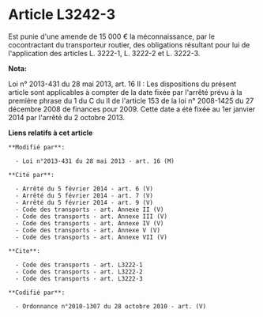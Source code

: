 # Article L3242-3

Est punie d'une amende de 15 000 € la méconnaissance, par le cocontractant du transporteur routier, des obligations résultant
pour lui de l'application des articles L. 3222-1, L. 3222-2 et L. 3222-3.

**Nota:**

Loi n° 2013-431 du 28 mai 2013, art. 16 II : Les dispositions du présent article sont applicables à compter de la date fixée
par l'arrêté prévu à la première phrase du 1 du C du II de l'article 153 de la loi n° 2008-1425 du 27 décembre 2008 de
finances pour 2009. Cette date a été fixée au 1er janvier 2014 par l'arrêté du 2 octobre 2013.

**Liens relatifs à cet article**

	**Modifié par**:

	  - Loi n°2013-431 du 28 mai 2013 - art. 16 (M)

	**Cité par**:

	  - Arrêté du 5 février 2014 - art. 6 (V)
	  - Arrêté du 5 février 2014 - art. 7 (V)
	  - Arrêté du 5 février 2014 - art. 9 (V)
	  - Code des transports - art. Annexe II (V)
	  - Code des transports - art. Annexe III (V)
	  - Code des transports - art. Annexe IV (V)
	  - Code des transports - art. Annexe V (V)
	  - Code des transports - art. Annexe VII (V)

	**Cite**:

	  - Code des transports - art. L3222-1
	  - Code des transports - art. L3222-2
	  - Code des transports - art. L3222-3

	**Codifié par**:

	  - Ordonnance n°2010-1307 du 28 octobre 2010 - art. (V)
